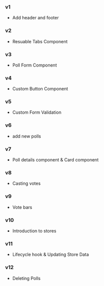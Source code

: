 ### v1
- Add header and footer

### v2
- Resuable Tabs Component

### v3
- Poll Form Component

### v4
- Custom Button Component

### v5
- Custom Form Validation

### v6
- add new polls

### v7
- Poll details component & Card component

### v8
- Casting votes

### v9
- Vote bars

### v10
- Introduction to stores

### v11
- Lifecycle hook & Updating Store Data

### v12
- Deleting Polls

